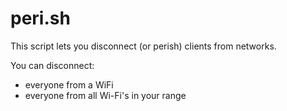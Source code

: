 # peri.sh
This script lets you disconnect (or perish) clients from networks.

You can disconnect:
* everyone from a WiFi
* everyone from all Wi-Fi's in your range
